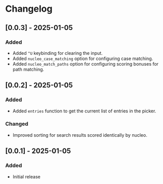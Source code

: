 # Changelog

## [0.0.3] - 2025-01-05

### Added

* Added `^U` keybinding for clearing the input.
* Added `nucleo_case_matching` option for configuring case matching.
* Added `nucleo_match_paths` option for configuring scoring bonuses for path
  matching.

## [0.0.2] - 2025-01-05

### Added

* Added `entries` function to get the current list of entries in the picker.

### Changed

* Improved sorting for search results scored identically by nucleo.

## [0.0.1] - 2025-01-05

### Added

* Initial release
